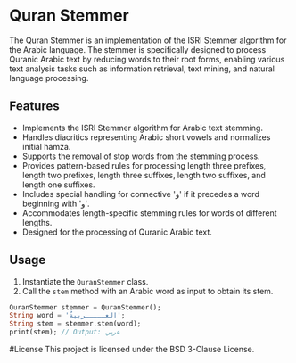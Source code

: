 # Quran Stemmer

The Quran Stemmer is an implementation of the ISRI Stemmer algorithm for the Arabic language. The stemmer is specifically designed to process Quranic Arabic text by reducing words to their root forms, enabling various text analysis tasks such as information retrieval, text mining, and natural language processing.

## Features

- Implements the ISRI Stemmer algorithm for Arabic text stemming.
- Handles diacritics representing Arabic short vowels and normalizes initial hamza.
- Supports the removal of stop words from the stemming process.
- Provides pattern-based rules for processing length three prefixes, length two prefixes, length three suffixes, length two suffixes, and length one suffixes.
- Includes special handling for connective 'و' if it precedes a word beginning with 'و'.
- Accommodates length-specific stemming rules for words of different lengths.
- Designed for the processing of Quranic Arabic text.

## Usage

1. Instantiate the `QuranStemmer` class.
2. Call the `stem` method with an Arabic word as input to obtain its stem.

```dart
QuranStemmer stemmer = QuranStemmer();
String word = 'العـــــربيةُ';
String stem = stemmer.stem(word);
print(stem); // Output: عربي
```


#License
This project is licensed under the BSD 3-Clause License.


